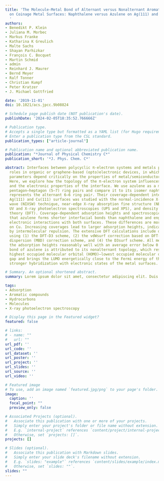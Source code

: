 ```yaml
---
title: 'The Molecule-Metal Bond of Alternant versus Nonalternant Aromatic Systems
  on Coinage Metal Surfaces: Naphthalene versus Azulene on Ag(111) and Cu(111)
  '
authors:
- Benedikt P. Klein
- Juliana M. Morbec
- Markus Franke
- Katharina K Greulich
- Malte Sachs
- Shayan Parhizkar
- François C. Bocquet
- Martin Schmid
- admin
- Reinhard J. Maurer
- Bernd Meyer
- Ralf Tonner
- Christian Kumpf
- Peter Kratzer
- J. Michael Gottfried

date: '2019-11-01'
doi: 10.1021/acs.jpcc.9b08824

# Schedule page publish date (NOT publication's date).
publishDate: '2024-02-05T18:35:52.766666Z'

# Publication type.
# Accepts a single type but formatted as a YAML list (for Hugo requirements).
# Enter a publication type from the CSL standard.
publication_types: ["article-journal"]

# Publication name and optional abbreviated publication name.
publication: "*Journal of Physical Chemistry C*"
publication_short: '*J. Phys. Chem. C*'

abstract: Interfaces between polycyclic π-electron systems and metals play prominent
  roles in organic or graphene-based (opto)electronic devices, in which performance-related
  parameters depend critically on the properties of metal/semiconductor contacts.
  Here, we explore how the topology of the π-electron system influences the bonding
  and the electronic properties of the interface. We use azulene as a model for nonalternant
  pentagon–heptagon (5–7) ring pairs and compare it to its isomer naphthalene, which
  represents the alternant 6–6 ring pair. Their coverage-dependent interaction with
  Ag(111) and Cu(111) surfaces was studied with the normal-incidence X-ray standing
  wave (NIXSW) technique, near-edge X-ray absorption fine structure (NEXAFS) spectroscopy,
  UV and X-ray photoelectron spectroscopies (UPS and XPS), and density functional
  theory (DFT). Coverage-dependent adsorption heights and spectroscopic data reveal
  that azulene forms shorter interfacial bonds than naphthalene and engages in stronger
  electronic interactions with both surfaces. These differences are more pronounced
  on Cu. Increasing coverages lead to larger adsorption heights, indicating bond weakening
  by intermolecular repulsion. The extensive DFT calculations include dispersive interactions
  using (1) the DFT-D3 scheme, (2) the vdWsurf correction based on DFT-TS, (3) a many-body
  dispersion (MBD) correction scheme, and (4) the D3surf scheme. All methods predict
  the adsorption heights reasonably well with an average error below 0.1 Å. The stronger
  bond of azulene is attributed to its nonalternant topology, which results in a reduced
  highest occupied molecular orbital (HOMO)–lowest occupied molecular orbital (LUMO)
  gap and brings the LUMO energetically close to the Fermi energy of the metal, causing
  stronger hybridization with electronic states of the metal surfaces.

# Summary. An optional shortened abstract.
summary: Lorem ipsum dolor sit amet, consectetur adipiscing elit. Duis posuere tellus ac convallis placerat. Proin tincidunt magna sed ex sollicitudin condimentum.

tags:
- Adsorption
- Aromatic compounds
- Hydrocarbons
- Molecules
- X-ray photoelectron spectroscopy

# Display this page in the Featured widget?
featured: false

# links:
# - name: ""
#   url: ""
url_pdf: ''
url_code: ''
url_dataset: ''
url_poster: ''
url_project: ''
url_slides: ''
url_source: ''
url_video: ''

# Featured image
# To use, add an image named `featured.jpg/png` to your page's folder. 
image:
  caption: ''
  focal_point: ""
  preview_only: false

# Associated Projects (optional).
#   Associate this publication with one or more of your projects.
#   Simply enter your project's folder or file name without extension.
#   E.g. `internal-project` references `content/project/internal-project/index.md`.
#   Otherwise, set `projects: []`.
projects: []

# Slides (optional).
#   Associate this publication with Markdown slides.
#   Simply enter your slide deck's filename without extension.
#   E.g. `slides: "example"` references `content/slides/example/index.md`.
#   Otherwise, set `slides: ""`.
slides: ""
---
```

